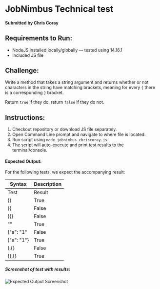 # JobNimbus Technical test

#### Submitted by Chris Coray

## Requirements to Run:

- NodeJS installed locally/globally &mdash; tested using 14.16.1</li>
- Included JS file

## Challenge:

Write a method that takes a string argument and returns whether or not characters in the string have matching brackets, meaning for every `{` there is a corresponding `}` bracket.

Return `true` if they do, return `false` if they do not.

## Instructions:

1. Checkout repository or download JS file separately.
2. Open Command Line prompt and navigate to where file is located.
3. Run script using `node jobnimbus_chriscoray.js`.
4. The script will auto-execute and print test results to the terminal/console.

#### Expected Output:

For the following tests, we expect the accompanying result:

| Syntax     | Description |
| ---------- | ----------- |
| Test       | Result      |
| {}         | True        |
| }{         | False       |
| {{}        | False       |
| ""         | True        |
| {"a": "1"  | False       |
| {"a": "1"} | True        |
| },{}       | False       |
| {},{}      | True        |

##### Screenshot of test with results:

![Expected Output Screenshot](https://github.com/ChrisLCoray/job-nimbus-test/blob/main/test_image.png)
